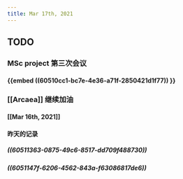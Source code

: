 ```yaml
---
title: Mar 17th, 2021
---
```


## TODO
### MSc project 第三次会议
#### {{embed ((60510cc1-bc7e-4e36-a71f-2850421d1f77)) }}
####
### [[Arcaea]] 继续加油
#### [[Mar 16th, 2021]]
#### 昨天的记录
##### ((60511363-0875-49c6-8517-dd709f488730))
##### ((6051147f-6206-4562-843a-f63086817de6))
####
